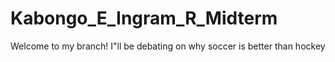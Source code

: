 # Kabongo_E_Ingram_R_Midterm

Welcome to my branch!
I"ll be debating on why soccer is better than hockey